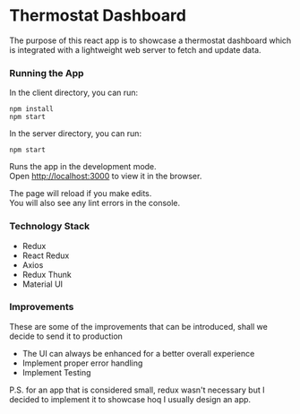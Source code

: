 
# Thermostat Dashboard

The purpose of this react app is to showcase a thermostat dashboard which is integrated with a lightweight web server to fetch and update data. 

### Running the App

In the client directory, you can run:

```$xslt
npm install
npm start
```

In the server directory, you can run:
```$xslt
npm start
```

Runs the app in the development mode.<br />
Open [http://localhost:3000](http://localhost:3000) to view it in the browser.

The page will reload if you make edits.<br />
You will also see any lint errors in the console.

### Technology Stack
- Redux
- React Redux
- Axios
- Redux Thunk
- Material UI

### Improvements
These are some of the improvements that can be introduced, shall we decide to send it to production
  
- The UI can always be enhanced for a better overall experience
- Implement proper error handling
- Implement Testing

P.S. for an app that is considered small, redux wasn't necessary but I decided to implement it to showcase hoq I usually design an app.   

 
